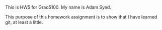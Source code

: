 This is HW5 for Grad5100.  My name is Adam Syed.

This purpose of this homework assignment is to show that I have learned git,
at least a little.